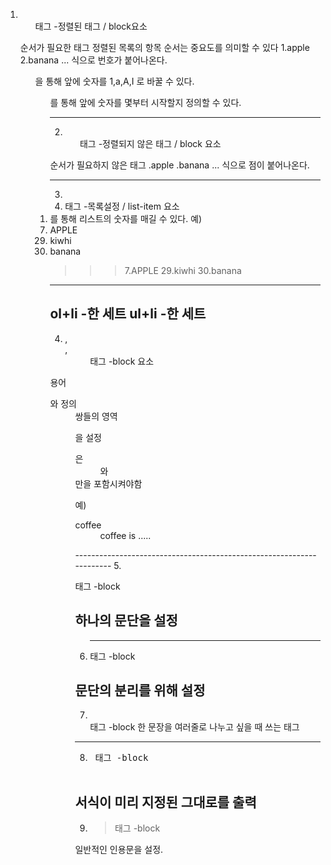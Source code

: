 1. <ol> 태그 -정렬된 태그 / block요소

순서가 필요한 태그
정렬된 목록의 항목 순서는 중요도를 의미할 수 있다
1.apple 2.banana ... 식으로 번호가 붙어나온다.
<ol type=""> 을 통해 앞에 숫자를 1,a,A,I 로 바꿀 수 있다.
<ol start="">를 통해 앞에 숫자를 몇부터 시작할지 정의할 수 있다.

---------------------------------------------------------------------
2. <ul> 태그 -정렬되지 않은 태그 / block 요소

순서가 필요하지 않은 태그
.apple .banana ... 식으로 점이 붙어나온다.

---------------------------------------------------------------------
3. <li> 태그 -목록설정 / list-item 요소

<li value="숫자"> 를 통해 리스트의 숫자를 매길 수 있다.
예) <li value="7">APPLE</li>
    <li value="29">kiwhi</li>
    <li>banana</li>

>>> 7.APPLE
    29.kiwhi
    30.banana
---------------------------------------------------------------------
 ol+li -한 세트
 ul+li -한 세트
---------------------------------------------------------------------
4. <dl>,<dt>,<dd> 태그 -block 요소

 용어 <dt>와 정의<dd> 쌍들의 영역<dl>을 설정
<dl>은 <dd>와<dt>만을 포함시켜야함 

예)
<dl>
<dt>coffee</dt>
<dd>coffee is .....</dd>
</dl>
---------------------------------------------------------------------
5. <p> 태그 -block

하나의 문단을 설정
---------------------------------------------------------------------
6. <hr/> 태그 -block

문단의 분리를 위해 설정
---------------------------------------------------------------------
7. <br> 태그 -block
한 문장을 여러줄로 나누고 싶을 때 쓰는 태그
---------------------------------------------------------------------
8. <pre> 태그 -block

서식이 미리 지정된 그대로를 출력
---------------------------------------------------------------------
9. <blockquote> 태그 -block

일반적인 인용문을 설정.
